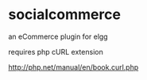 socialcommerce
==============

an eCommerce plugin for elgg

requires php cURL extension 

http://php.net/manual/en/book.curl.php


